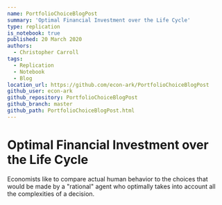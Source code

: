 ```yaml
---
name: PortfolioChoiceBlogPost
summary: 'Optimal Financial Investment over the Life Cycle'
type: replication
is_notebook: true
published: 20 March 2020
authors:
  - Christopher Carroll
tags:
  - Replication
  - Notebook
  - Blog
location_url: https://github.com/econ-ark/PortfolioChoiceBlogPost
github_user: econ-ark
github_repository: PortfolioChoiceBlogPost
github_branch: master
github_path: PortfolioChoiceBlogPost.html
---
```


# Optimal Financial Investment over the Life Cycle

Economists like to compare actual human behavior to the choices that would be made by a "rational" agent who optimally takes into account all the complexities of a decision.
